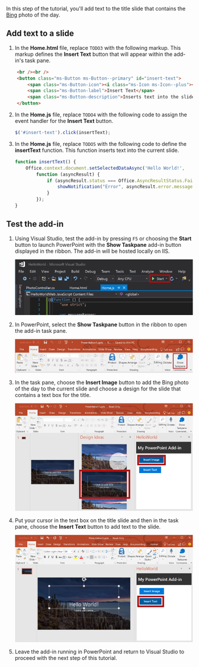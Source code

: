 In this step of the tutorial, you'll add text to the title slide that contains the [Bing](https://www.bing.com) photo of the day.

## Add text to a slide 

1. In the **Home.html** file, replace `TODO3` with the following markup. This markup defines the **Insert Text** button that will appear within the add-in's task pane.

```html
    <br /><br />
    <button class="ms-Button ms-Button--primary" id="insert-text">
        <span class="ms-Button-icon"><i class="ms-Icon ms-Icon--plus"></i></span>
        <span class="ms-Button-label">Insert Text</span>
        <span class="ms-Button-description">Inserts text into the slide.</span>
    </button>
```

2. In the **Home.js** file, replace `TODO4` with the following code to assign the event handler for the **Insert Text** button.

    ```js
    $('#insert-text').click(insertText);
    ```

3. In the **Home.js** file, replace `TODO5` with the following code to define the **insertText** function. This function inserts text into the current slide.

    ```js
    function insertText() {
        Office.context.document.setSelectedDataAsync('Hello World!',
            function (asyncResult) {
                if (asyncResult.status === Office.AsyncResultStatus.Failed) {
                    showNotification("Error", asyncResult.error.message);
                }
            });
    }
    ```

## Test the add-in

1. Using Visual Studio, test the add-in by pressing `F5` or choosing the **Start** button to launch PowerPoint with the **Show Taskpane** add-in button displayed in the ribbon. The add-in will be hosted locally on IIS.

    ![A screenshot of Visual Studio with the Start button highlighted](../images/powerpoint-tutorial-start.png)

2. In PowerPoint, select the **Show Taskpane** button in the ribbon to open the add-in task pane.

    ![A screenshot of Visual Studio with the Show Taskpane button highlighted in the Home ribbon](../images/powerpoint-tutorial-show-taskpane-button.png)

3. In the task pane, choose the **Insert Image** button to add the Bing photo of the day to the current slide and choose a design for the slide that contains a text box for the title.

    ![A screenshot of PowerPoint add-in with the Insert Image button highlighted](../images/powerpoint-tutorial-insert-image-slide-design.png)

4. Put your cursor in the text box on the title slide and then in the task pane, choose the **Insert Text** button to add text to the slide.

    ![A screenshot of PowerPoint add-in with the Insert Image button highlighted](../images/powerpoint-tutorial-insert-text.png)


5. Leave the add-in running in PowerPoint and return to Visual Studio to proceed with the next step of this tutorial.
